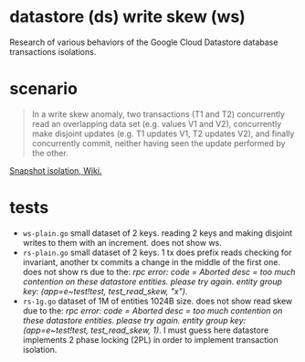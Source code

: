 # datastore (ds) write skew (ws)

Research of various behaviors of the Google Cloud Datastore database transactions isolations.

# scenario

> In a write skew anomaly, two transactions (T1 and T2) concurrently read an overlapping data set (e.g. values V1 and V2), concurrently make disjoint updates (e.g. T1 updates V1, T2 updates V2), and finally concurrently commit, neither having seen the update performed by the other.

[Snapshot isolation, Wiki.](https://en.wikipedia.org/wiki/Snapshot_isolation)

# tests

- `ws-plain.go` small dataset of 2 keys. reading 2 keys and making disjoint writes to them with an increment. does not show ws.
- `rs-plain.go` small dataset of 2 keys. 1 tx does prefix reads checking for invariant, another tx commits a change in the middle of the first one. does not show rs due to the: _rpc error: code = Aborted desc = too much contention on these datastore entities. please try again. entity group key: (app=e~test!test, test_read_skew, "x")_.
- `rs-1g.go` dataset of 1M of entities 1024B size. does not show read skew due to the: _rpc error: code = Aborted desc = too much contention on these datastore entities. please try again. entity group key: (app=e~test!test, test_read_skew, 1)_. I must guess here datastore implements 2 phase locking (2PL) in order to implement transaction isolation.
